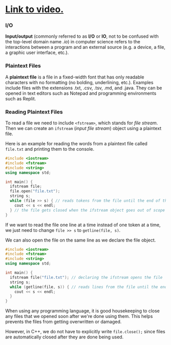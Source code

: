 # [Link to video.](https://www.youtube.com/watch?v=C8do2m1KKPs&list=PLVD25niNi0BmyIN50t6sV5ryhTsgFsqJo)

### I/O

**Input/output** (commonly referred to as **I/O** or **IO**, not to be confused with the top-level domain name *.io*) in computer science refers to the interactions between a program and an external source (e.g. a device, a file, a graphic user interface, etc.).

### Plaintext Files

A **plaintext file** is a file in a fixed-width font that has only readable characters with no formatting (no bolding, underlining, etc.). Examples include files with the extensions .txt, .csv, .tsv, .md, and .java. They can be opened in text editors such as Notepad and programming environments such as Replit.

### Reading Plaintext Files

To read a file we need to include `<fstream>`, which stands for *file stream*. Then we can create an `ifstream` (*input file stream*) object using a plaintext file.

Here is an example for reading the words from a plaintext file called `file.txt` and printing them to the console.

```cpp
#include <iostream>
#include <fstream>
#include <string>
using namespace std;

int main() {
  ifstream file;
  file.open("file.txt"); 
  string s;
  while (file >> s) { // reads tokens from the file until the end of the file
    cout << s << endl;
  } // the file gets closed when the ifstream object goes out of scope 
}
```

If we want to read the file one line at a time instead of one token at a time, we just need to change `file >> s` to `getline(file, s)`.

We can also open the file on the same line as we declare the file object.

```cpp
#include <iostream>
#include <fstream>
#include <string>
using namespace std;

int main() {
  ifstream file("file.txt"); // declaring the ifstream opens the file
  string s;
  while (getline(file, s)) { // reads lines from the file until the end of the file
    cout << s << endl;
  }
}
```

When using any programming language, it is good housekeeping to close any files that we opened soon after we're done using them. This helps prevents the files from getting overwritten or damaged.

However, in C++, we do not have to explicitly write `file.close();` since files are automatically closed after they are done being used. 
